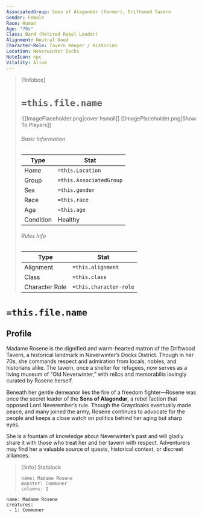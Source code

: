 ```yaml
---
AssociatedGroup: Sons of Alagondar (former), Driftwood Tavern
Gender: Female
Race: Human
Age: "70s"
Class: Bard (Retired Rebel Leader)
Alignment: Neutral Good
Character-Role: Tavern Keeper / Historian
Location: Neverwinter Docks
NoteIcon: npc
Vitality: Alive
---
```


> [!infobox]
> # `=this.file.name`
> ![[ImagePlaceholder.png|cover hsmall]]
> [[ImagePlaceholder.png|Show To Players]]
> ###### Basic Information
> Type |  Stat |
> ---|---|
> Home | `=this.Location` |
> Group | `=this.AssociatedGroup` |
> Sex | `=this.gender` |
> Race | `=this.race` |
> Age | `=this.age` |
> Condition | Healthy |
> ###### Rules Info
> Type |  Stat |
> ---|---|
> Alignment | `=this.alignment` |
> Class | `=this.class` |
> Character Role | `=this.character-role` |

# `=this.file.name`
## Profile

Madame Rosene is the dignified and warm-hearted matron of the Driftwood Tavern, a historical landmark in Neverwinter’s Docks District. Though in her 70s, she commands respect and admiration from locals, nobles, and historians alike. The tavern, once a shelter for refugees, now serves as a living museum of “Old Neverwinter,” with relics and memorabilia lovingly curated by Rosene herself.

Beneath her gentle demeanor lies the fire of a freedom fighter—Rosene was once the secret leader of the **Sons of Alagondar**, a rebel faction that opposed Lord Neverember’s rule. Though the Graycloaks eventually made peace, and many joined the army, Rosene continues to advocate for the people and keeps a close watch on politics behind her aging but sharp eyes.

She is a fountain of knowledge about Neverwinter’s past and will gladly share it with those who treat her and her tavern with respect. Adventurers may find her a valuable source of quests, historical context, or discreet alliances.

> [!info] Statblock
> ```statblock
> name: Madame Rosene
> monster: Commoner
> columns: 1
> ```

```encounter-table
name: Madame Rosene
creatures:
 - 1: Commoner
```
